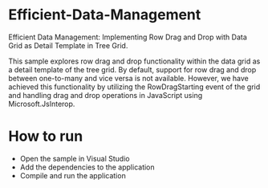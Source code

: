 # Efficient-Data-Management
Efficient Data Management: Implementing Row Drag and Drop with Data Grid as Detail Template in Tree Grid.

This sample explores row drag and drop functionality within the data grid as a detail template of the tree grid. By default, support for row drag and drop between one-to-many and vice versa is not available. However, we have achieved this functionality by utilizing the RowDragStarting event of the grid and handling drag and drop operations in JavaScript using Microsoft.JsInterop.

# How to run
* Open the sample in Visual Studio
* Add the dependencies to the application
* Compile and run the application
